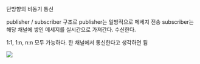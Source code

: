 단방향의 비동기 통신

publisher / subscriber 구조로
publisher는 일방적으로 메세지 전송
subscriber는 해당 채널에 쌓인 메세지를 실시간으로 가져간다. 수신한다.

1:1, 1:n, n:n 모두 가능하다.
한 채널에서 통신한다고 생각하면 됨

![](https://blog.kakaocdn.net/dn/1qYXi/btqyhItlvG4/SjpIEeiqg0V6rDClxsQ3w0/img.png)